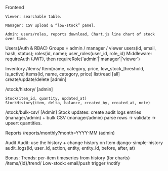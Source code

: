 Frontend

    Viewer: searchable table.

    Manager: CSV upload & “low-stock” panel.

    Admin: users/roles, reports download, Chart.js line chart of stock over time.

Users(Auth & RBAC)
  Groups = admin / manager / viewer
      users(id, email, hash, status); roles(id, name); user_roles(user_id, role_id)
  Middleware: requireAuth (JWT), then requireRole('admin'|'manager'|'viewer')

Inventory
  /items/
    Item(name, category, price, low_stock_threshold, is_active)
    items(id, name, category, price)
          list/read [all]
          create/update/delete [admin]

  /stock/history/ [admin]
 
    Stock(item_id, quantity, updated_at)
    StockHistory(item, delta, balance, created_by, created_at, note)
  /stock/bulk-csv/  [Admin]
    Stock updates: create audit logs entries (manager/admin) + bulk CSV (manager/admin)
      parse rows → validate → upsert quantities.

Reports
   /reports/monthly?month=YYYY-MM (admin)

Audit
    Audit: use the history + change history on Item django-simple-history
    audit_logs(id, user_id, action, entity, entity_id, before, after, at)

Bonus: 
  Trends: per-item timeseries from history (for charts)
    /items/{id}/trend/ 
  Low-stock: email/push trigger
    /notify


